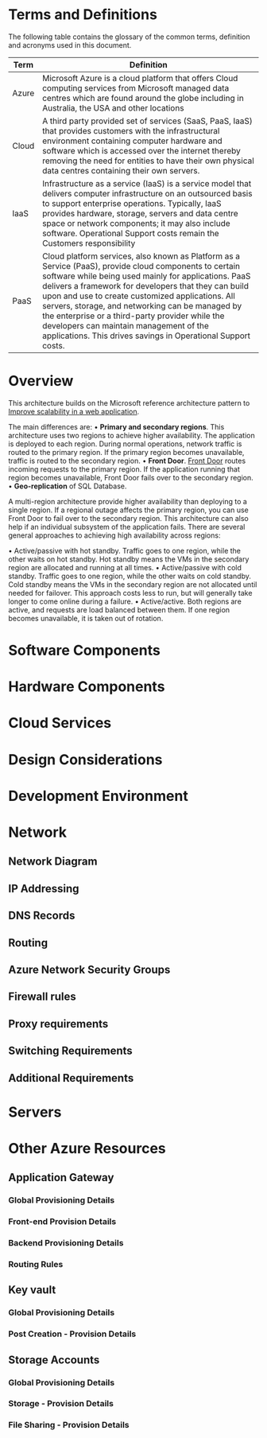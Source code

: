 # Terms and Definitions

The following table contains the glossary of the common terms, definition and acronyms used in this document.

|Term| Definition|
|---|---|
|Azure| Microsoft Azure is a cloud platform that offers Cloud computing services from Microsoft managed data centres which are found around the globe including in Australia, the USA and other locations|
|Cloud|A third party provided set of services (SaaS, PaaS, IaaS)  that provides customers with the infrastructural environment containing computer hardware and software which is accessed over the internet thereby removing the need for entities to have their own physical data centres containing their own servers.
|IaaS|Infrastructure as a service (IaaS) is a service model that delivers computer infrastructure on an outsourced basis to support enterprise operations. Typically, IaaS provides hardware, storage, servers and data centre space or network components; it may also include software. Operational Support costs remain the Customers responsibility|
|PaaS|Cloud platform services, also known as Platform as a Service (PaaS), provide cloud components to certain software while being used mainly for applications. PaaS delivers a framework for developers that they can build upon and use to create customized applications. All servers, storage, and networking can be managed by the enterprise or a third-party provider while the developers can maintain management of the applications. This drives savings in Operational Support costs.|

# Overview
This architecture builds on the Microsoft reference architecture pattern to [Improve scalability in a web application](https://docs.microsoft.com/en-us/azure/architecture/reference-architectures/app-service-web-app/scalable-web-app). 

The main differences are:
•	**Primary and secondary regions**. This architecture uses two regions to achieve higher availability. The application is deployed to each region. During normal operations, network traffic is routed to the primary region. If the primary region becomes unavailable, traffic is routed to the secondary region.
•	**Front Door**. [Front Door](https://docs.microsoft.com/en-us/azure/frontdoor/) routes incoming requests to the primary region. If the application running that region becomes unavailable, Front Door fails over to the secondary region.
•	**Geo-replication** of SQL Database.

A multi-region architecture provide higher availability than deploying to a single region. If a regional outage affects the primary region, you can use Front Door to fail over to the secondary region. This architecture can also help if an individual subsystem of the application fails.
There are several general approaches to achieving high availability across regions:

•	Active/passive with hot standby. Traffic goes to one region, while the other waits on hot standby. Hot standby means the VMs in the secondary region are allocated and running at all times.
•	Active/passive with cold standby. Traffic goes to one region, while the other waits on cold standby. Cold standby means the VMs in the secondary region are not allocated until needed for failover. This approach costs less to run, but will generally take longer to come online during a failure.
•	Active/active. Both regions are active, and requests are load balanced between them. If one region becomes unavailable, it is taken out of rotation.

# Software Components

# Hardware Components

# Cloud Services

# Design Considerations

# Development Environment

# Network
## Network Diagram

## IP Addressing

## DNS Records

## Routing

## Azure Network Security Groups

## Firewall rules

## Proxy requirements

## Switching Requirements

## Additional Requirements

# Servers

# Other Azure Resources
## Application Gateway
### Global Provisioning Details

### Front-end Provision Details

### Backend Provisioning Details

### Routing Rules

## Key vault
### Global Provisioning Details

### Post Creation - Provision Details

## Storage Accounts
### Global Provisioning Details

### Storage - Provision Details

### File Sharing - Provision Details






